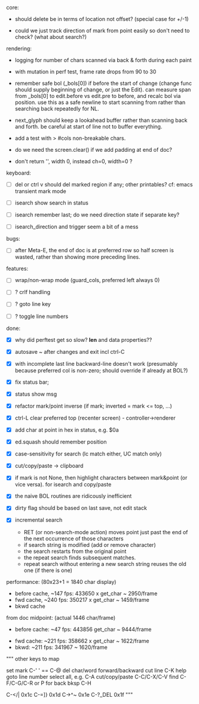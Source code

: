 core:

- should delete be in terms of location not offset? (special case for +/-1)

- could we just track direction of mark from point easily so don't need to check?  (what about search?)


rendering:

- logging for number of chars scanned via back & forth during each paint

- with mutation in perf test, frame rate drops from 90 to 30

- remember safe bol (_bols[0]) if before the start of change (change func should supply beginning of change, or just the Edit).  can measure span from _bols[0] to edit.before vs edit.pre to before, and recalc bol via position.    use this as a  safe newline to start scanning from rather than searching back repeatedly for NL.

- next_glyph should keep a lookahead buffer rather than scanning back and forth.
  be careful at start of line not to buffer everything.  
  
- add a test with > #cols non-breakable chars.

- do we need the screen.clear() if we add padding at end of doc?

- don't return '', width 0, instead ch=0, width=0 ?


keyboard:

- [ ] del or ctrl v should del marked region if any; other printables?
      cf: emacs transient mark mode

- [ ] isearch show search in status

- [ ] isearch remember last; do we need direction state if separate key?

- [ ] isearch_direction and trigger seem a bit of a mess


bugs:

- [ ] after Meta-E, the end of doc is at preferred row so half screen is wasted, rather than showing more preceding lines.


features:

- [ ] wrap/non-wrap mode  (guard_cols, preferred left always 0)

- [ ] ? crlf handling

- [ ] ? goto line key

- [ ] ? toggle line numbers


done:

- [x] why did perftest get so slow?  __len__ and data properties??

- [x] autosave ~ after changes and exit incl ctrl-C

- [x] with incomplete last line backward-line doesn't work (presumably because preferred col is non-zero; should override if already at BOL?)

- [x] fix status bar; 

- [x] status show msg

- [x] refactor mark/point inverse (if mark; inverted = mark <= top, ...)

- [x] ctrl-L  clear preferred top (recenter screen) - controller->renderer

- [x] add char at point in hex in status, e.g. $0a

- [x] ed.squash should remember position

- [x] case-sensitivity for search (lc match either, UC match only)

- [x] cut/copy/paste -> clipboard

- [x] if mark is not None, then highlight characters between mark&point (or vice versa).  for isearch and copy/paste 

- [x] the naive BOL routines are ridicously inefficient

- [x] dirty flag should be based on last save, not edit stack

- [x] incremental search
    - RET (or non-search-mode action) moves point just past the end of the next occurrence of those characters
    - if search string is modified (add or remove character)
    - the search restarts from the original point
    - the repeat search finds subsequent matches.  
    - repeat search without entering a new search string reuses the old one (if there is one)



performance: (80x23+1 = 1840 char display)
- before cache, ~147 fps: 433650 x get_char ~ 2950/frame
- fwd cache, ~240 fps: 350217 x get_char ~ 1459/frame
- bkwd cache


from doc midpoint:  (actual 1446 char/frame)
- before cache: ~47 fps: 443856 get_char ~ 9444/frame
+ fwd cache: ~221 fps: 358662 x get_char ~ 1622/frame
+ bkwd: ~211 fps: 341967 ~ 1620/frame

"""
other keys to map

set mark C-' ' == C-@
del char/word forward/backward
cut line C-K
help
goto line number
select all, e.g. C-A
cut/copy/paste C-C/C-X/C-V
find C-F/C-G/C-R or P for back
bksp C-H

C-</|  0x1c
C-=]}  0x1d
C->^~  0x1e
C-?_DEL 0x1f
"""
